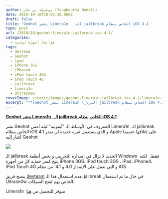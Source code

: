 ```yaml
---
author: يوغرطة بن علي (Youghourta Benali)
date: 2010-10-10T10:05:30.000Z
draft: false
title: 'Geohot ينشر Limera1n   الـ jailbreak الخاص بنظام iOS 4.1 '
type: post
url: /2010/10/geohot-limera1n-jailbreak-ios-4-1/
categories:
  - هواتف/ أجهزة لوحية
tags:
  - devteam
  - Geohot
  - ipad
  - iPhone 3GS
  - iPhone4
  - iPod touch 3GS
  - iPod Touch 4G
  - jailbreak
  - Limera1n
  - Ultrasn0w
coverImage: /static/images/geohot-limera1n-jailbreak-ios-4-1/limera1n-jailbreak.jpg
excerpt: "**[Geohot ينشر Limera1n \_\_الـ jailbreak الخاص بنظام iOS 4.1](https://www.it-scoop.com/2010/10/geohot-limera1n-jailbreak-ios-4-1)**\n\nنشر Geohot المعروف في الأوساط الـ \"آيفونية\" ليلة أمس Limera1n \_الـ jailbreak الخاص بنظام iOS 4.1 و الذي يستعمل ثغرة جديدة لن تقدر Apple على إغلاقها حسبما أشار إليه Geohot\n\n\n\nالـ jailbreak الجديد"
---
```

**[Geohot ينشر Limera1n   الـ jailbreak الخاص بنظام iOS 4.1](https://www.it-scoop.com/2010/10/geohot-limera1n-jailbreak-ios-4-1)**

نشر Geohot المعروف في الأوساط الـ "آيفونية" ليلة أمس Limera1n  الـ jailbreak الخاص بنظام iOS 4.1 و الذي يستعمل ثغرة جديدة لن تقدر Apple على إغلاقها حسبما أشار إليه Geohot

![](/static/images/geohot-limera1n-jailbreak-ios-4-1/limera1n-jailbreak.jpg)

الـ jailbreak الجديد لا يزال في إصداره التجريبي و يخص أنظمة Windows  فقط.  لكنه يتيح كسر حماية كل من أجهزة iPhone 3GS، iPod touch 3GS ، iPad، iPhone4، iPod Touch 4G و التي تعمل على الإصدار 4.0 و 4.1  من نظام iOS.

ينصح فريق [devteam](http://blog.iphone-dev.org/) بعدم استعمال هذا الـ jailbreak في حال ما تم استعمال Ultrasn0w الخاص بهم لفتح الشبكات.

Limera1n  متوفر للتحميل من [هنا](http://www.limera1n.com/)
